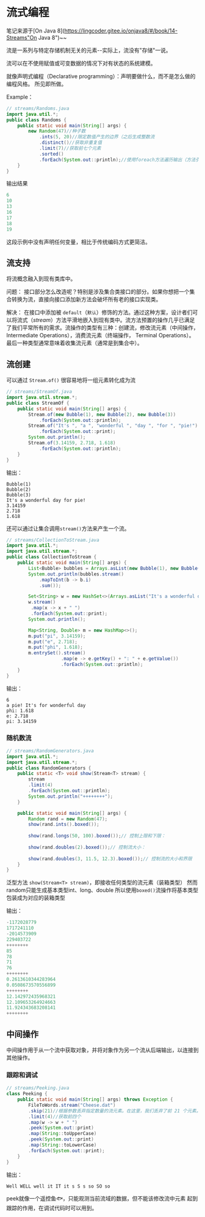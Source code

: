 # 流式编程

笔记来源于[On Java 8](https://lingcoder.gitee.io/onjava8/#/book/14-Streams"On Java 8")~~

流是一系列与特定存储机制无关的元素--实际上，流没有"存储"一说。

流可以在不使用赋值或可变数据的情况下对有状态的系统建模。

就像声明式编程（Declarative programming）：声明要做什么，而不是怎么做的编程风格。
所见即所做。

Example：

```Java
// streams/Randoms.java
import java.util.*;
public class Randoms {
    public static void main(String[] args) {
        new Random(47)//种子数
            .ints(5, 20)//限定数值产生的边界（之后生成整数流
            .distinct()//获取非重复值
            .limit(7)//获取前七个元素
            .sorted()
            .forEach(System.out::println);//使用foreach方法遍历输出（方法引用
    }
}

```

输出结果

```python
6
10
13
16
17
18
19
```

这段示例中没有声明任何变量，相比于传统编码方式更简洁。

## 流支持

将流概念融入到现有类库中。


问题：
接口部分怎么改造呢？特别是涉及集合类接口的部分。如果你想把一个集合转换为流，直接向接口添加新方法会破坏所有老的接口实现类。

解决：
在接口中添加被 `default`（`默认`）修饰的方法。通过这种方案，设计者们可以将流式（*stream*）方法平滑地嵌入到现有类中。流方法预置的操作几乎已满足了我们平常所有的需求。流操作的类型有三种：创建流，修改流元素（中间操作， Intermediate Operations），消费流元素（终端操作， Terminal Operations）。最后一种类型通常意味着收集流元素（通常是到集合中）。



## 流创建

可以通过 `Stream.of()` 很容易地将一组元素转化成为流

```Java
// streams/StreamOf.java
import java.util.stream.*;
public class StreamOf {
    public static void main(String[] args) {
        Stream.of(new Bubble(1), new Bubble(2), new Bubble(3))
            .forEach(System.out::println);
        Stream.of("It's ", "a ", "wonderful ", "day ", "for ", "pie!")
            .forEach(System.out::print);
        System.out.println();
        Stream.of(3.14159, 2.718, 1.618)
            .forEach(System.out::println);
    }
}

```

输出：

```
Bubble(1)
Bubble(2)
Bubble(3)
It's a wonderful day for pie!
3.14159
2.718
1.618

```



还可以通过让集合调用`stream()`方法来产生一个流。

```Java
// streams/CollectionToStream.java
import java.util.*;
import java.util.stream.*;
public class CollectionToStream {
    public static void main(String[] args) {
        List<Bubble> bubbles = Arrays.asList(new Bubble(1), new Bubble(2), new Bubble(3));
        System.out.println(bubbles.stream()
            .mapToInt(b -> b.i)
            .sum());

        Set<String> w = new HashSet<>(Arrays.asList("It's a wonderful day for pie!".split(" ")));
        w.stream()
         .map(x -> x + " ")
         .forEach(System.out::print);
        System.out.println();

        Map<String, Double> m = new HashMap<>();
        m.put("pi", 3.14159);
        m.put("e", 2.718);
        m.put("phi", 1.618);
        m.entrySet().stream()
                    .map(e -> e.getKey() + ": " + e.getValue())
                    .forEach(System.out::println);
    }
}

```

输出：

```
6
a pie! It's for wonderful day
phi: 1.618
e: 2.718
pi: 3.14159

```

### 随机数流

```java
// streams/RandomGenerators.java
import java.util.*;
import java.util.stream.*;
public class RandomGenerators {
    public static <T> void show(Stream<T> stream) {
        stream
        .limit(4)
        .forEach(System.out::println);
        System.out.println("++++++++");
    }

    public static void main(String[] args) {
        Random rand = new Random(47);
        show(rand.ints().boxed());
        
        show(rand.longs(50, 100).boxed());// 控制上限和下限：
        
        show(rand.doubles(2).boxed());// 控制流大小：
        
        show(rand.doubles(3, 11.5, 12.3).boxed());// 控制流的大小和界限
    }
}

```

泛型方法 `show(Stream<T> stream)`，即接收任何类型的流元素（装箱类型）
然而random只能生成基本类型int、long、double
所以使用`boxed()`流操作将基本类型包装成为对应的装箱类型

输出：

```Java
-1172028779
1717241110
-2014573909
229403722
++++++++
85
78
71
76
++++++++
0.2613610344283964
0.0508673570556899
++++++++
12.142972435968321
12.109653264924663
11.924343683208141
++++++++

```





## 中间操作

中间操作用于从一个流中获取对象，并将对象作为另一个流从后端输出，以连接到其他操作。

### 跟踪和调试

```java
// streams/Peeking.java
class Peeking {
    public static void main(String[] args) throws Exception {
        FileToWords.stream("Cheese.dat")
        .skip(21)//根据参数丢弃指定数量的流元素。在这里，我们丢弃了前 21 个元素。
        .limit(4)//获取前四个
        .map(w -> w + " ")
        .peek(System.out::print)
        .map(String::toUpperCase)
        .peek(System.out::print)
        .map(String::toLowerCase)
        .forEach(System.out::print);
    }
}
```

输出：

```
Well WELL well it IT it s S s so SO so
```

peek就像一个遥控鱼🐟，只能观测当前流域的数据，但不能该修改流中元素
起到跟踪的作用，在调试代码时可以用到。